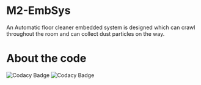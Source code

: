 # M2-EmbSys
An Automatic floor cleaner embedded system is designed which can crawl throughout the room and can collect dust particles on the way.

# About the code
![Codacy Badge](https://api.codiga.io/project/31767/score/svg)
![Codacy Badge](https://api.codiga.io/project/31767/status/svg)


